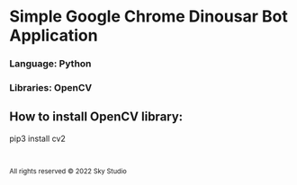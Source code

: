 # Simple Google Chrome Dinousar Bot Application
### Language: Python
### Libraries: OpenCV

## How to install OpenCV library: 
pip3 install cv2

<br>
<sub>

All rights reserved 
© 2022 Sky Studio
</sub>
